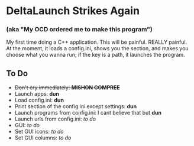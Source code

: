 # DeltaLaunch Strikes Again
### (aka "My OCD ordered me to make this program")
My first time doing a C++ application.
This will be painful. REALLY painful.
At the moment, it loads a config.ini, shows you the section, and makes you choose what you wanna run; if the key is a path, it launches the program.

## To Do
* ~~Don't cry immediately: **MISHON COMPREE**~~
* Launch apps: **dun**
* Load config.ini: **dun**
* Print section of the config.ini except settings: **dun**
* Launch programs from config.ini: I cant believe that but **dun**
* Launch urls from config.ini: *to do*
* GUI: *to do*
* Set GUI icons: *to do*
* Set GUI columns: *to do*

